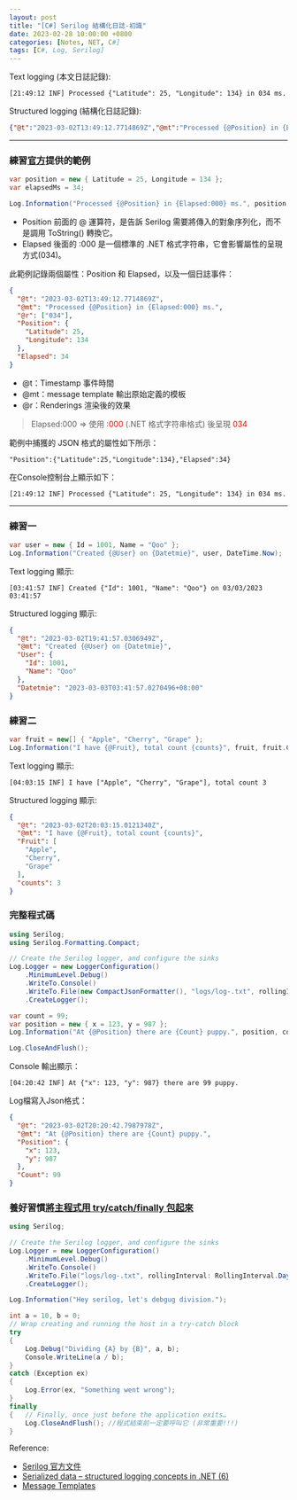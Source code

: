 ```yaml
---
layout: post
title: "[C#] Serilog 結構化日誌-初識"
date: 2023-02-28 10:00:00 +0800
categories: [Notes, NET, C#]
tags: [C#, Log, Serilog]
---
```


Text logging (本文日誌記錄):
```text
[21:49:12 INF] Processed {"Latitude": 25, "Longitude": 134} in 034 ms.
```
Structured logging (結構化日誌記錄): 
```json
{"@t":"2023-03-02T13:49:12.7714869Z","@mt":"Processed {@Position} in {Elapsed:000} ms.","@r":["034"],"Position":{"Latitude":25,"Longitude":134},"Elapsed":34}
```

***

### 練習[官方](https://serilog.net)提供的範例

```c#
var position = new { Latitude = 25, Longitude = 134 };
var elapsedMs = 34;

Log.Information("Processed {@Position} in {Elapsed:000} ms.", position, elapsedMs);
```
- Position 前面的 @ 運算符，是告訴 Serilog 需要將傳入的對象序列化，而不是調用 ToString() 轉換它。
- Elapsed 後面的 :000 是一個標準的 .NET 格式字符串，它會影響屬性的呈現方式(034)。 

此範例記錄兩個屬性：Position 和 Elapsed，以及一個日誌事件：
```json
{
  "@t": "2023-03-02T13:49:12.7714869Z",
  "@mt": "Processed {@Position} in {Elapsed:000} ms.",
  "@r": ["034"],
  "Position": {
    "Latitude": 25,
    "Longitude": 134
  },
  "Elapsed": 34
}
```
- @t：Timestamp 事件時間
- @mt：message template 輸出原始定義的模板
- @r：Renderings 渲染後的效果
> Elapsed:000 => 使用<span style="color: red"> :000</span> (.NET 格式字符串格式) 後呈現 <span style="color: red">034</span>

範例中捕獲的 JSON 格式的屬性如下所示：
```text
"Position":{"Latitude":25,"Longitude":134},"Elapsed":34}
```
在Console控制台上顯示如下：
```text
[21:49:12 INF] Processed {"Latitude": 25, "Longitude": 134} in 034 ms.
```
***

### 練習一
```c#
var user = new { Id = 1001, Name = "Qoo" };
Log.Information("Created {@User} on {Datetmie}", user, DateTime.Now);
```

Text logging 顯示:
```text
[03:41:57 INF] Created {"Id": 1001, "Name": "Qoo"} on 03/03/2023 03:41:57
```
Structured logging 顯示: 
```json
{
  "@t": "2023-03-02T19:41:57.0306949Z",
  "@mt": "Created {@User} on {Datetmie}",
  "User": {
    "Id": 1001,
    "Name": "Qoo"
  },
  "Datetmie": "2023-03-03T03:41:57.0270496+08:00"
}
```
### 練習二
```c#
var fruit = new[] { "Apple", "Cherry", "Grape" };
Log.Information("I have {@Fruit}, total count {counts}", fruit, fruit.Count());
```
Text logging 顯示:
```text
[04:03:15 INF] I have ["Apple", "Cherry", "Grape"], total count 3
```
Structured logging 顯示: 
```json
{
  "@t": "2023-03-02T20:03:15.0121340Z",
  "@mt": "I have {@Fruit}, total count {counts}",
  "Fruit": [
    "Apple",
    "Cherry",
    "Grape"
  ],
  "counts": 3
}
```

### 完整程式碼

```c#
using Serilog;
using Serilog.Formatting.Compact;

// Create the Serilog logger, and configure the sinks
Log.Logger = new LoggerConfiguration()
    .MinimumLevel.Debug()
    .WriteTo.Console()
    .WriteTo.File(new CompactJsonFormatter(), "logs/log-.txt", rollingInterval: RollingInterval.Day)
    .CreateLogger();

var count = 99;
var position = new { x = 123, y = 987 };
Log.Information("At {@Position} there are {Count} puppy.", position, count);

Log.CloseAndFlush();
```
Console 輸出顯示：
```text
[04:20:42 INF] At {"x": 123, "y": 987} there are 99 puppy.
```
Log檔寫入Json格式：
```json
{
  "@t": "2023-03-02T20:20:42.7987978Z",
  "@mt": "At {@Position} there are {Count} puppy.",
  "Position": {
    "x": 123,
    "y": 987
  },
  "Count": 99
}
```

### 養好習慣[將主程式用 try/catch/finally 包起來](https://riivalin.github.io/posts/serilog/)

```c#
using Serilog;

// Create the Serilog logger, and configure the sinks
Log.Logger = new LoggerConfiguration()
    .MinimumLevel.Debug()
    .WriteTo.Console()
    .WriteTo.File("logs/log-.txt", rollingInterval: RollingInterval.Day)
    .CreateLogger();

Log.Information("Hey serilog, let's debgug division.");

int a = 10, b = 0;
// Wrap creating and running the host in a try-catch block
try 
{
    Log.Debug("Dividing {A} by {B}", a, b);
    Console.WriteLine(a / b);
} 
catch (Exception ex)
{
    Log.Error(ex, "Something went wrong");
} 
finally
{   // Finally, once just before the application exits…
    Log.CloseAndFlush(); //程式結束前一定要呼叫它 (非常重要!!!)
}
```


Reference:
- [Serilog 官方文件](https://serilog.net)
- [Serialized data – structured logging concepts in .NET (6)](https://nblumhardt.com/2016/08/serialized-data-structured-logging-concepts-in-net-6/)
- [Message Templates](https://messagetemplates.org)
